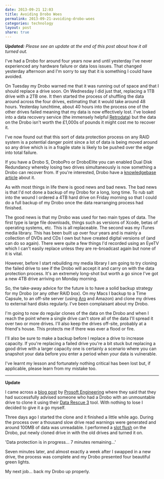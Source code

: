 ```yaml
---
date: 2013-09-21 12:03
title: Avoiding Drobo Woes
permalink: 2013-09-21-avoiding-drobo-woes
categories: technology
layout: post
share: true
---
```


***Updated:** Please see an update at the end of this post about how it all turned out.*

I've had a Drobo for around four years now and until yesterday I've never experienced any hardware failure or data loss issues. That changed yesterday afternoon and I'm sorry to say that it is something I could have avoided.

On Tuesday my Drobo warned me that it was running out of space and that I should replace a drive soon. On Wednesday I did just that, replacing a 1TB drive with a 2TB one. It then started the process of shuffling the data around across the four drives, estimating that it would take around 48 hours. Yesterday lunchtime, about 40 hours into the process one of the other drives failed meaning that my data is now effectively lost. I've looked into a data recovery service (the immensely helpful [Retrodata](http://www.retrodata.co.uk)) but the data on the Drobo isn't worth the £1,000s of pounds it might cost me to recover it.

I've now found out that this sort of data protection process on any RAID system is a potential danger point since a lot of data is being moved around so any drive which is in a fragile state is likely to be pushed over the edge into total failure.

If you have a Drobo S, DroboPro or DroboElite you can enabled Dual Disk Redundancy whereby losing two drives simultaneously is now something a Drobo can recover from. If you're interested, Drobo have a [knowledgebase article](http://support.drobo.com/app/answers/detail/a_id/6/kw/two%20drives/session/L3RpbWUvMTM3OTc2MTkwMi9zaWQvLUNEWV9TQWw%3D) about it.

As with most things in life there is good news and bad news. The bad news is that I'd not done a backup of my Drobo for a long, long time. To rub salt into the wound I ordered a 4TB hard drive on Friday morning so that I could do a full backup of my Drobo once the data rearranging process had finished.

The good news is that my Drobo was used for two main types of data. The first type is large file downloads, things such as versions of Xcode, betas of operating systems, etc. This is all replaceable. The second was my iTunes media library. This has been built up over four years and is mainly a collection of DVDs and CDs I own but have created digital versions of (and can do so again). There were quite a few things I'd recorded using an EyeTV which I can't easily replace unless they are re-broadcast again but none of it is vital.

However, before I start rebuilding my media library I am going to try cloning the failed drive to see if the Drobo will accept it and carry on with the data protection process. It's an extremely long-shot but worth a go since I've got a new 4TB drive arriving on Monday morning.

So, the take-away advice for the future is to have a solid backup strategy for my Drobo (or any other RAID box). On my Macs I backup to a Time Capsule, to an off-site server (using [Arq](http://www.haystacksoftware.com/arq/) and Amazon) and clone my drives to external hard disks regularly. I've been complaisant about my Drobo.

I'm going to now do regular clones of the data on the Drobo and when I reach the point where a single drive can't store all of the data I'll spread it over two or more drives. I'll also keep the drives off-site, probably at a friend's house. This protects me if there was ever a flood or fire.

I'll also be sure to make a backup before I replace a drive to increase capacity. If you're replacing a failed drive you're a bit stuck but replacing a good drive with a larger capacity one is certainly a scenario where you can snapshot your data before you enter a period when your data is vulnerable.

I've learnt my lesson and fortunately nothing critical has been lost but, if applicable, please learn from my mistake too.

---

**Update**

I came across a [blog post](http://www.prosofteng.com/blog/cloning-a-drive-from-a-drobo-array/) by [Prosoft Engineering](http://www.prosofteng.com) where they said that they had successfully advised someone who had a Drobo with an unmountable drive to clone it using their [Data Rescue 3](http://www.prosofteng.com/products/data_rescue.php) tool. With nothing to lose I decided to give it a go myself.

Three days ago I started the clone and it finished a little while ago. During the process over a thousand slow drive read warnings were generated and around 100MB of data was unreadable. I performed a [slot flush](http://support.drobo.com/app/answers/detail/a_id/665/kw/) on the Drobo, put newly cloned drive in with the old drives and turned it on.

'Data protection is in progress... 7 minutes remaining...'

Seven minutes later, and almost exactly a week after I swapped in a new drive, the process was complete and my Drobo presented four beautiful green lights.

My next job... back my Drobo up properly.
